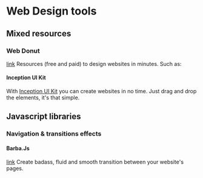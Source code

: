 # Web Design tools

## Mixed resources

### Web Donut
[link](http://webdonut.net/index.html)
Resources (free and paid) to design websites in minutes. Such as:
#### Inception UI Kit
With [Inception UI Kit](http://webdonut.net/inception.html) you can create websites in no time. Just drag and drop the elements, it's that simple.

## Javascript libraries

### Navigation &amp; transitions effects

#### Barba.Js
[link](http://barbajs.org)
Create badass, fluid and smooth transition between your website's pages.
